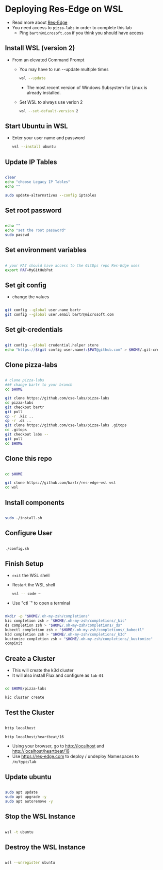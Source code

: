 # Deploying Res-Edge on WSL

- Read more about [Res-Edge](https://res-edge.com)
- You need access to `pizza-labs` in order to complete this lab
  - Ping `bartr@microsoft.com` if you think you should have access

## Install WSL (version 2)

- From an elevated Command Prompt
  - You may have to run --update multiple times

    ```bash
    wsl --update
    ```

    - The most recent version of Windows Subsystem for Linux is already installed.
  - Set WSL to always use verion 2

    ```bash
    wsl --set-default-version 2
    ```

## Start Ubuntu in WSL

- Enter your user name and password
  ```bash
  wsl --install ubuntu
  ```

## Update IP Tables

```bash

clear
echo "choose Legacy IP Tables"
echo ""

sudo update-alternatives --config iptables

```

## Set root password

```bash

echo ""
echo "set the root password"
sudo passwd

```

## Set environment variables

```bash

# your PAT should have access to the GitOps repo Res-Edge uses
export PAT=MyGitHubPat

```

## Set git config

- change the values

```bash

git config --global user.name bartr
git config --global user.email bartr@microsoft.com

```

## Set git-credentials

```bash

git config --global credential.helper store
echo "https://$(git config user.name):$PAT@github.com" > $HOME/.git-credentials

```

## Clone pizza-labs

```bash

# clone pizza-labs
### change bartr to your branch
cd $HOME

git clone https://github.com/cse-labs/pizza-labs
cd pizza-labs
git checkout bartr
git pull
cp -r .kic ..
cp -r .ds ..
git clone https://github.com/cse-labs/pizza-labs .gitops
cd .gitops
git checkout labs --
git pull
cd $HOME

```

## Clone this repo

```bash

cd $HOME

git clone https://github.com/bartr/res-edge-wsl wsl
cd wsl

```

## Install components

```bash

sudo ./install.sh

```

## Configure User

```bash

./config.sh

```

## Finish Setup

- `exit` the WSL shell
- Restart the WSL shell 

  ```bash
  wsl -- code ~
  ```

- Use "ctl `" to open a terminal

```bash

mkdir -p "$HOME/.oh-my-zsh/completions"
kic completion zsh > "$HOME/.oh-my-zsh/completions/_kic"
ds completion zsh > "$HOME/.oh-my-zsh/completions/_ds"
kubectl completion zsh > "$HOME/.oh-my-zsh/completions/_kubectl"
k3d completion zsh > "$HOME/.oh-my-zsh/completions/_k3d"
kustomize completion zsh > "$HOME/.oh-my-zsh/completions/_kustomize"
compinit

```

## Create a Cluster

- This will create the k3d cluster
- It will also install Flux and configure as `lab-01`

```bash

cd $HOME/pizza-labs

kic cluster create

```

## Test the Cluster

```bash

http localhost

http localhost/heartbeat/16

```

- Using your browser, go to <http://localhost> and <http://localhost/heartbeat/16>
- Use <https://res-edge.com> to deploy / undeploy Namespaces to `/m/type/lab`

## Update ubuntu

```bash

sudo apt update
sudo apt upgrade -y
sudo apt autoremove -y

```

## Stop the WSL Instance

```bash

wsl -t ubuntu

```

## Destroy the WSL Instance

```bash

wsl --unregister ubuntu

```
